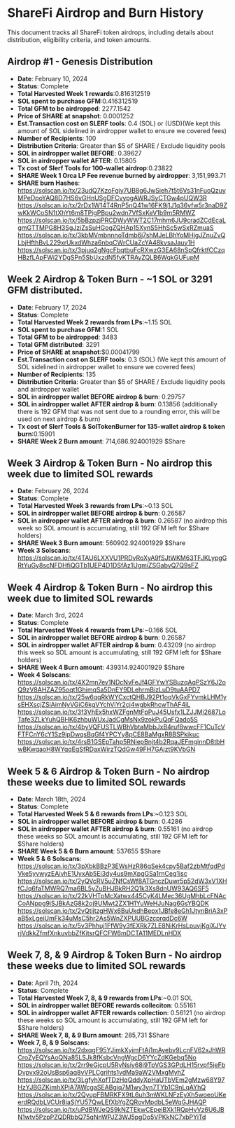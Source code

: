 # ShareFi Airdrop and Burn History

This document tracks all ShareFi token airdrops, including details about distribution, eligibility criteria, and token amounts.

## Airdrop #1 - Genesis Distribution

- **Date**: February 10, 2024
- **Status**: Complete
- **Total Harvested Week 1 rewards**:0.816312519
- **SOL spent to purchase GFM**:0.416312519
- **Total GFM to be airdropped**: 2277.1542
- **Price of SHARE at snapshot**: 0.0001252
- **Est.Transaction cost on SLERF tools**: 0.4 (SOL) or (USD)(We kept this amount of SOL sidelined in airdropper wallet to ensure we covered fees)
- **Number of Recipients**: 100
- **Distribution Criteria**: Greater than $5 of SHARE / Exclude liquidity pools
- **SOL in airdropper wallet BEFORE**: 0.39627
- **SOL in airdropper wallet AFTER**: 0.15805
- **Tx cost of Slerf Tools for 100-wallet airdrop**:0.23822
- **SHARE Week 1 Orca LP Fee revenue burned by airdropper**: 3,151,993.71
- **SHARE burn Hashes**: https://solscan.io/tx/23udQ7KzoFgiy7UB8g6JwSieh7t5t6Vs31nFuoQzuyMPeDpoYAQ8D7HS6vGHnUSgDFCvypgAWRJSyCTGw4pUQW3R https://solscan.io/tx/2rDx1W14T4RnP5nQ41w16FK9j1J1q36vfw5r3naD9ZwKkWCoSN1tXhYt6m8TPigPBpu2wdn7VfSxKeV1b9m5RMWZ
https://solscan.io/tx/5bBzpzjPRCDWyWWT2C17mhm6JU9cradZCdEcaLgmGTTMPG8H3SgJziZsSuHGogZQHAp15XynS5HhSc5wSxRZmuaS
https://solscan.io/tx/3kbMVmbnnnoTdmb6j7shMJeLBhYoMHjgJZnuZvQLbjHfthBvL229xrUkxdWhza6nbqCWrCUaZcYA48kvsaJauy1H
https://solscan.io/tx/3pjuq2gNgcFbqtbuFcRXwzG3EA68nSpQfrktfCCzqHBzfLApFWi2YDgSPn5SbUxzdN5fyKTRAyZQLB6WqkGUFupM


## Week 2 Airdrop & Token Burn - ~1 SOL or 3291 GFM distributed.
- **Date**: February 17, 2024
- **Status**: Complete
- **Total Harvested Week 2 rewards from LPs**:~1.15 SOL
- **SOL spent to purchase GFM**:1 SOL
- **Total GFM to be airdropped**: 3483
- **Total GFM distributed**: 3291
- **Price of SHARE at snapshot**:$0.00041799
- **Est.Transaction cost on SLERF tools**: 0.3 (SOL) (We kept this amount of SOL sidelined in airdropper wallet to ensure we covered fees)
- **Number of Recipients**: 135
- **Distribution Criteria**: Greater than $5 of SHARE / Exclude liquidity pools and airdropper wallet
- **SOL in airdropper wallet BEFORE airdrop & burn**: 0.29757
- **SOL in airdropper wallet AFTER airdrop & burn**: 0.13856 (additionally there is 192 GFM that was not sent due to a rounding error, this will be used on next airdrop & burn)
- **Tx cost of Slerf Tools & SolTokenBurner for 135-wallet airdrop & token burn**:0.15901
- **SHARE Week 2 Burn amount**: 714,686.924001929 $Share


## Week 3 Airdrop & Token Burn - No airdrop this week due to limited SOL rewards
- **Date**: February 26, 2024
- **Status**: Complete
- **Total Harvested Week 3 rewards from LPs**:~0.13 SOL
- **SOL in airdropper wallet BEFORE airdrop & burn**: 0.26587
- **SOL in airdropper wallet AFTER airdrop & burn**: 0.26587 (no airdrop this week so SOL amount is accumulating, still 192 GFM left for $Share holders)
- **SHARE Week 3 Burn amount**: 560902.924001929 $Share
- **Week 3 Solscans**: 
https://solscan.io/tx/4TAU6LXXVU1PRDvRoXyA9fSJtWKM63TFJKLypgGRtYuGy8scNFDHfiQGTb1UEP4D1DSfAz1UgmiZSGabvQ7Q9sFZ

## Week 4 Airdrop & Token Burn - No airdrop this week due to limited SOL rewards
- **Date**: March 3rd, 2024
- **Status**: Complete
- **Total Harvested Week 4 rewards from LPs**:~0.166 SOL
- **SOL in airdropper wallet BEFORE airdrop & burn**: 0.26587
- **SOL in airdropper wallet AFTER airdrop & burn**: 0.43209 (no airdrop this week so SOL amount is accumulating, still 192 GFM left for $Share holders)
- **SHARE Week 4 Burn amount**: 439314.924001929 $Share
- **Week 4 Solscans**: 
https://solscan.io/tx/4X2mn7ev1NDcNvFeJf4GFYwYSBuzqAqPSzY6J2oQ9zV8AHZAZ95oqt1GhimqSa5DnEY9DLehrmBizLuD9tuAAPD7
https://solscan.io/tx/25w6qqRkWYCxctQHBJ92Pt1oqVkGxFYvmkLHM1ysEHXscjZSiAimNyVGiC6kgVYchViYr2cj4wgbkRhcwThAF4iL
https://solscan.io/tx/3f3VhEx5hxWZFgnMtFpPuJ45Usfx1LZJJMi2687LoTafe3ZLkYuhQBHK6zhbuWUxJadCgMsNx9zokPuQqFQado5S
https://solscan.io/tx/4byVQFUSTLWBhVbtaMbbJxB4ruf8wwcFF1CuTcVFTFCnY6cY1Sz9ipDwqsBqGf4YPCYy8pCE8BaMgxR8BSPkikuc
https://solscan.io/tx/4rsB1GSEpTahp5RNiepBnjt4b2RqaJEFmginnD8tbHwBKwqaoH8WYqqEgSfRDaxWirzTQdGw49FH7GAjzt9KVbGN

## Week 5 & 6 Airdrop & Token Burn - No airdrop these weeks due to limited SOL rewards
- **Date**: March 18th, 2024
- **Status**: Complete
- **Total Harvested Week 5 & 6 rewards from LPs**:~0.123 SOL
- **SOL in airdropper wallet BEFORE airdrop & burn**: 0.4286
- **SOL in airdropper wallet AFTER airdrop & burn**: 0.55161 (no airdrop these weeks so SOL amount is accumulating, still 192 GFM left for $Share holders)
- **SHARE Week 5 & 6 Burn amount**: 537655 $Share
- **Week 5 & 6 Solscans**: 
https://solscan.io/tx/3pXbkBBzP3EWsHzR86qSek4cpy5Baf2zbMtfqdPdVke5yvwyzEAivhE1UyxAb5Ei3dy4us9mXpgGSa1rnCeg1isc
https://solscan.io/tx/2yQVcRV5uZNfCsWf8ATGnczDuwr5p52dW3xV1XHfCJq6faTMWRQ7ma6BL5yZuBHJBkRH2Q1k3Xs8dnUW93AQ6SF5
https://solscan.io/tx/22kVHTpMcXatwx445CyK4LMec36UgMhbLcFNAcCoANppg9iSJBkAzG8k2oj9UMwt2ZX1H1YuWeHJuNag6GsYBQDK
https://solscan.io/tx/2vQtijtzgHWx6BuUkdhBepx1JBfe8eGh1JtynBriA3xPaB5xLgeiUmFk34uMsC5hr2As5WnZXPUUBGzcprqdDc6W
https://solscan.io/tx/5v3Phhuj1FfW9y3fEXRk7ZLE8NiKrHsLpuvjKgjXJYvrjVdkkZfmfXnkuvbbZfKitsrQFCFW6mDCTA11MEDLnHDX

## Week 7, 8, & 9 Airdrop & Token Burn - No airdrop these weeks due to limited SOL rewards
- **Date**: April 7th, 2024
- **Status**: Complete
- **Total Harvested Week 7, 8, & 9 rewards from LPs**:~0.01 SOL
- **SOL in airdropper wallet BEFORE rewards colleciton**: 0.55161
- **SOL in airdropper wallet AFTER rewards collection**: 0.56121 (no airdrop these weeks so SOL amount is accumulating, still 192 GFM left for $Share holders)
- **SHARE Week 7, 8, & 9 Burn amount**: 285,731 $Share
- **Week 7, 8, & 9 Solscans**: 
https://solscan.io/tx/2dxqgF95YJimkXyimFtAj1mAyebv9LcnFV62xJhWRCroZyEQYsAoQNa85LSJk8fKsbcVngWgcD6YYcZdKGebq5No
https://solscan.io/tx/2rr9eGjcpU5RyNsiy68j9TpVGS3GPdLH15rvpf5jeFbDvpvx92oUsBsp6aq8vVPLCgrihts1vdMa9aW2VMxgMyhZ
https://solscan.io/tx/3LgfyhXofTDzHqQddyXpHaUTbVEm2gMzw68Y97HzYJBGZKimhXPjA7AWcgaSEABgiq7M1wy3yn7TYb1C9nLqAYhQ
https://solscan.io/tx/2QyupFBMRKFX9tL6uh3mWKLNFzEyXh5woeoUKeerdRQdbLVCUr8iaSjYU57QwLEfXbYgZQRovMpdbL5eWqGJHAQP
https://solscan.io/tx/uPdBWJeQS9kNZTEkwCEpeiBXk1RQpHvVz6U6JBN1wtv5PzpPZQDRbbQ75qNnWPJZ3WJ5pgDo5VPKkNC7xbPYiTd
